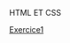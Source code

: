 <!DOCTYPE html>
<html lang="en">
<head>
    <meta charset="UTF-8">
    <meta name="viewport" content="width=device-width, initial-scale=1.0">
    <meta http-equiv="X-UA-Compatible" content="ie=edge">
</head>
<body>
    <p>HTML ET CSS</p>
    
  <a href="https://Patre64.github.io/Exercices/Cours-HTML-CSS/Exercice1.html">Exercice1</a>
  
  <body>
  </html>

